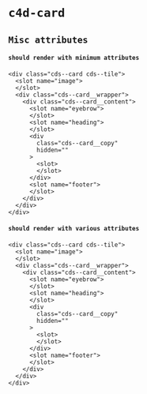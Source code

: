 # `c4d-card`

## `Misc attributes`

####   `should render with minimum attributes`

```
<div class="cds--card cds--tile">
  <slot name="image">
  </slot>
  <div class="cds--card__wrapper">
    <div class="cds--card__content">
      <slot name="eyebrow">
      </slot>
      <slot name="heading">
      </slot>
      <div
        class="cds--card__copy"
        hidden=""
      >
        <slot>
        </slot>
      </div>
      <slot name="footer">
      </slot>
    </div>
  </div>
</div>

```

####   `should render with various attributes`

```
<div class="cds--card cds--tile">
  <slot name="image">
  </slot>
  <div class="cds--card__wrapper">
    <div class="cds--card__content">
      <slot name="eyebrow">
      </slot>
      <slot name="heading">
      </slot>
      <div
        class="cds--card__copy"
        hidden=""
      >
        <slot>
        </slot>
      </div>
      <slot name="footer">
      </slot>
    </div>
  </div>
</div>

```

